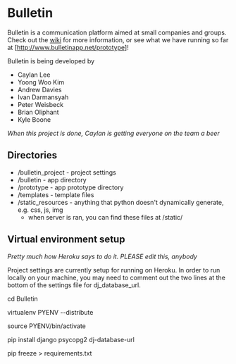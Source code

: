 Bulletin
========

Bulletin is a communication platform aimed at small companies and groups. Check out the [wiki](https://github.com/caylan/Bulletin/wiki) for more information, or see what we have running so far at [http://www.bulletinapp.net/prototype]!

Bulletin is being developed by 
- Caylan Lee  
- Yoong Woo Kim  
- Andrew Davies  
- Ivan Darmansyah  
- Peter Weisbeck  
- Brian Oliphant  
- Kyle Boone  

*When this project is done, Caylan is getting everyone on the team a beer*

## Directories

* /bulletin_project - project settings
* /bulletin - app directory
* /prototype - app prototype directory
* /templates - template files
* /static_resources - anything that python doesn't dynamically generate, e.g. css, js, img
  * when server is ran, you can find these files at /static/

## Virtual environment setup
*Pretty much how Heroku says to do it. PLEASE edit this, anybody*

Project settings are currently setup for running on Heroku. In order to run locally on your machine, 
you may need to comment out the two lines at the bottom of the settings file for dj_database_url.

cd Bulletin

virtualenv PYENV --distribute

source PYENV/bin/activate

pip install django psycopg2 dj-database-url

pip freeze > requirements.txt
